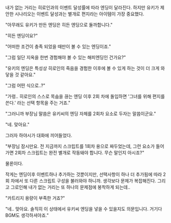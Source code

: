 내가 없는 거리는 히로인과의 이벤트 달성률에 따라 엔딩이 달라진다. 하지만 유키가 제안한 시나리오는 이벤트 달성과는 별개로 편지라는 아이템이 가장 중요했다.

"아무래도 유키가 만든 엔딩은 히든 엔딩으로 둘까합니다."

"히든 엔딩이요?"

"어떠한 조건이 충족 되었을 때만이 볼 수 있는 엔딩이죠."

"그럼 일단 지옥을 한번 경험해야 볼 수 있는 해피엔딩인 건가요?"

"유키의 엔딩은 특성상 히로인의 죽음을 경험한 이후에 볼 수 있게 하는 것이 더 크게 와 닿을 것 같아요."

"그럼 어떤 식으로..?"

"가령.. 히로인의 스스로 목숨을 끊는 엔딩 이후 2회 차에 돌입하면 '그녀를 위해 편지를 쓴다.' 라는 선택 항목을 주는 거죠."

"그러니까 부장님 말씀은 유키씨의 엔딩 자체를 2회차 요소로 두자는 말씀이군요."

"네. 맞아요."

그러자 하야시가 대화에 끼어들었다.

"부장님 잠시만요. 전 지금까지 스크립트를 1회차 용으로 짜두었는데, 그런 요소가 들어가면 2회차 스크립트는 완전 별개로 작동돼야 합니다. 무슨 말인지 아시죠?"

물론이다. 

작게는 엔딩이후 이벤트하나 추가하는 것뿐이지만, 선택사항이 하나 더 추가됨에 따라 2회 차에서 또 다른 스크립트 구성을 불러와야 하니까. 생각보다 문제가 복잡해진다. 그리고 그로인해 내가 없는 거리는 또 하나의 문제점에 봉착하게 되는데.. 

"카트리지 용량이 부족한 거죠?"

"네.. 맞아요. 솔직히 이 상태에서 유키씨 엔딩을 넣을 수 있을지도 의문입니다. 거기다 BGM도 생각하셔야죠."